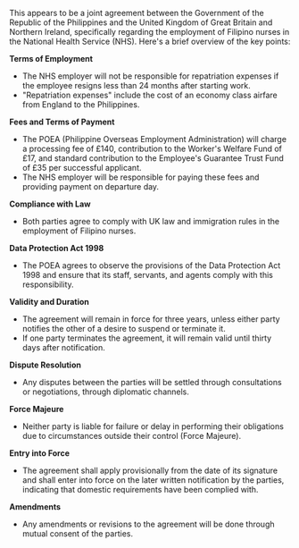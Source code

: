This appears to be a joint agreement between the Government of the Republic of the Philippines and the United Kingdom of Great Britain and Northern Ireland, specifically regarding the employment of Filipino nurses in the National Health Service (NHS). Here's a brief overview of the key points:

**Terms of Employment**

* The NHS employer will not be responsible for repatriation expenses if the employee resigns less than 24 months after starting work.
* "Repatriation expenses" include the cost of an economy class airfare from England to the Philippines.

**Fees and Terms of Payment**

* The POEA (Philippine Overseas Employment Administration) will charge a processing fee of £140, contribution to the Worker's Welfare Fund of £17, and standard contribution to the Employee's Guarantee Trust Fund of £35 per successful applicant.
* The NHS employer will be responsible for paying these fees and providing payment on departure day.

**Compliance with Law**

* Both parties agree to comply with UK law and immigration rules in the employment of Filipino nurses.

**Data Protection Act 1998**

* The POEA agrees to observe the provisions of the Data Protection Act 1998 and ensure that its staff, servants, and agents comply with this responsibility.

**Validity and Duration**

* The agreement will remain in force for three years, unless either party notifies the other of a desire to suspend or terminate it.
* If one party terminates the agreement, it will remain valid until thirty days after notification.

**Dispute Resolution**

* Any disputes between the parties will be settled through consultations or negotiations, through diplomatic channels.

**Force Majeure**

* Neither party is liable for failure or delay in performing their obligations due to circumstances outside their control (Force Majeure).

**Entry into Force**

* The agreement shall apply provisionally from the date of its signature and shall enter into force on the later written notification by the parties, indicating that domestic requirements have been complied with.

**Amendments**

* Any amendments or revisions to the agreement will be done through mutual consent of the parties.